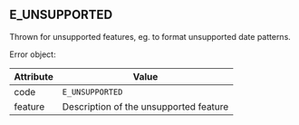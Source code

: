 ## E_UNSUPPORTED

Thrown for unsupported features, eg. to format unsupported date patterns.

Error object:

| Attribute | Value |
| --- | --- |
| code | `E_UNSUPPORTED` |
| feature | Description of the unsupported feature |
